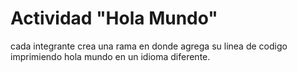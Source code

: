 # Actividad "Hola Mundo"
cada integrante crea una rama en donde agrega su linea de codigo imprimiendo hola mundo en un idioma diferente.

